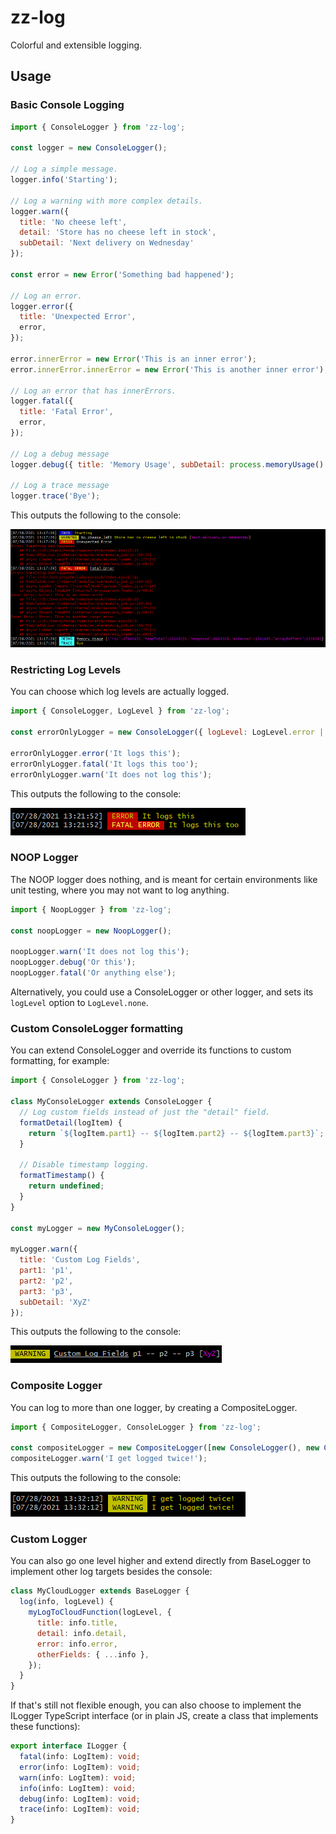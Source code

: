 # zz-log

Colorful and extensible logging.

## Usage

### Basic Console Logging

```js
import { ConsoleLogger } from 'zz-log';

const logger = new ConsoleLogger();

// Log a simple message.
logger.info('Starting');

// Log a warning with more complex details.
logger.warn({
  title: 'No cheese left',
  detail: 'Store has no cheese left in stock',
  subDetail: 'Next delivery on Wednesday'
});

const error = new Error('Something bad happened');

// Log an error.
logger.error({
  title: 'Unexpected Error',
  error,
});

error.innerError = new Error('This is an inner error');
error.innerError.innerError = new Error('This is another inner error');

// Log an error that has innerErrors.
logger.fatal({
  title: 'Fatal Error',
  error,
});

// Log a debug message
logger.debug({ title: 'Memory Usage', subDetail: process.memoryUsage() });

// Log a trace message
logger.trace('Bye');
```

This outputs the following to the console:

![Output in the console](https://raw.githubusercontent.com/mistval/zz-log/main/images/console_basic.png)

### Restricting Log Levels

You can choose which log levels are actually logged.

```js
import { ConsoleLogger, LogLevel } from 'zz-log';

const errorOnlyLogger = new ConsoleLogger({ logLevel: LogLevel.error | LogLevel.fatal });

errorOnlyLogger.error('It logs this');
errorOnlyLogger.fatal('It logs this too');
errorOnlyLogger.warn('It does not log this');
```

This outputs the following to the console:

![Output in the console](https://raw.githubusercontent.com/mistval/zz-log/main/images/restrict_levels.png)

### NOOP Logger

The NOOP logger does nothing, and is meant for certain environments like unit testing, where you may not want to log anything.

```js
import { NoopLogger } from 'zz-log';

const noopLogger = new NoopLogger();

noopLogger.warn('It does not log this');
noopLogger.debug('Or this');
noopLogger.fatal('Or anything else');
```

Alternatively, you could use a ConsoleLogger or other logger, and sets its `logLevel` option to `LogLevel.none`.

### Custom ConsoleLogger formatting

You can extend ConsoleLogger and override its functions to custom formatting, for example:

```js
import { ConsoleLogger } from 'zz-log';

class MyConsoleLogger extends ConsoleLogger {
  // Log custom fields instead of just the "detail" field.
  formatDetail(logItem) {
    return `${logItem.part1} -- ${logItem.part2} -- ${logItem.part3}`;
  }

  // Disable timestamp logging.
  formatTimestamp() {
    return undefined;
  }
}

const myLogger = new MyConsoleLogger();

myLogger.warn({
  title: 'Custom Log Fields',
  part1: 'p1',
  part2: 'p2',
  part3: 'p3',
  subDetail: 'XyZ'
});
```

This outputs the following to the console:

![Output in the console](https://raw.githubusercontent.com/mistval/zz-log/main/images/custom_console.png)

### Composite Logger

You can log to more than one logger, by creating a CompositeLogger.

```js
import { CompositeLogger, ConsoleLogger } from 'zz-log';

const compositeLogger = new CompositeLogger([new ConsoleLogger(), new ConsoleLogger()]);
compositeLogger.warn('I get logged twice!');
```

This outputs the following to the console:

![Output in the console](https://raw.githubusercontent.com/mistval/zz-log/main/images/composite.png)

### Custom Logger

You can also go one level higher and extend directly from BaseLogger to implement other log targets besides the console:

```js
class MyCloudLogger extends BaseLogger {
  log(info, logLevel) {
    myLogToCloudFunction(logLevel, {
      title: info.title,
      detail: info.detail,
      error: info.error,
      otherFields: { ...info },
    });
  }
}
```

If that's still not flexible enough, you can also choose to implement the ILogger TypeScript interface (or in plain JS, create a class that implements these functions):

```ts
export interface ILogger {
  fatal(info: LogItem): void;
  error(info: LogItem): void;
  warn(info: LogItem): void;
  info(info: LogItem): void;
  debug(info: LogItem): void;
  trace(info: LogItem): void;
}
```
